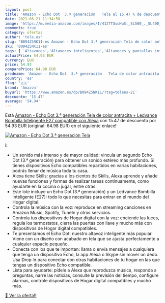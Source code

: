 ```yaml
---
layout: post
title: 'Amazon - Echo Dot  3.ª generación   Tela al 15.47 % de descuento'
date: 2021-06-21 11:34:58
image: 'https://m.media-amazon.com/images/I/412TTGsuHuS._SL500_._SL400_.jpg'
comments: true
category: ofertas
author: 'tole.es'
slug: 'B094Z5NK11-es Amazon - Echo Dot 3.ª generación Tela de color antracita +...'
sku: 'B094Z5NK11-es'
tags: [ 'Altavoces','Altavoces inteligentes','Altavoces y pantallas inteligentes Echo','Dispositivos Amazon','Dispositivos Amazon y Accesorios','Electrónica','Equipos de audio y Hi-Fi','Paquetes de dispositivos','alexa','amazon', ]
actualPrice: 54.93 EUR
currency: EUR
price: 54.93
comparePrice: 64.98 EUR
prodname: 'Amazon - Echo Dot  3.ª generación   Tela de color antracita + Ledvance Bombilla Inteligente  E27   compatible con Alexa'
country: 'es'
flag: '🇪🇸'
brand: 'Amazon'
buyurl: 'https://www.amazon.es/dp/B094Z5NK11/?tag=tolees-21'
descuento: '15.47'
average: '54.94'
---
```


Está [Amazon - Echo Dot  3.ª generación   Tela de color antracita + Ledvance Bombilla Inteligente  E27   compatible con Alexa](https://www.amazon.es/dp/B094Z5NK11/?tag=tolees-21) con 15.47 de descuento por 54.93 EUR (original: 64.98 EUR) en el siguiente enlace!

[![Amazon - Echo Dot  3.ª generación   Tela](https://m.media-amazon.com/images/I/412TTGsuHuS._SL500_._SL400_.jpg)](https://www.amazon.es/dp/B094Z5NK11/?tag=tolees-21)

ℹ️:

- Un sonido más intenso y de mayor calidad: vincula un segundo Echo Dot (3.ª generación) para obtener un sonido estéreo más profundo. Si tienes dispositivos Echo compatibles repartidos en varias habitaciones, podrás llenar de música toda tu casa.
- Alexa tiene Skills: gracias a los cientos de Skills, Alexa aprende y añade nuevas funciones y formas de realizar tareas continuamente, como ayudarte en la cocina o jugar, entre otras.
- Este lote incluye un Echo Dot (3.ª generación) y un Ledvance Bombilla Inteligente (E27): todo lo que necesitas para entrar en el mundo del Hogar digital.
- Controla la música con la voz: reproduce en streaming canciones en Amazon Music, Spotify, TuneIn y otros servicios.
- Controla tus dispositivos de Hogar digital con la voz: enciende las luces, regula los termostatos, cierra las puertas con llave y mucho más con dispositivos de Hogar digital compatibles.
- Te presentamos el Echo Dot: nuestro altavoz inteligente más popular. Viene con un diseño con acabado en tela que se ajusta perfectamente a cualquier espacio pequeño.
- Conecta con los que te importan: llama o envía mensajes a cualquiera que tenga un dispositivo Echo, la app Alexa o Skype sin mover un dedo. Usa Drop In para conectar con otras habitaciones de tu hogar en las que tengas un dispositivo Echo compatible.
- Lista para ayudarte: pídele a Alexa que reproduzca música, responda a preguntas, narre las noticias, consulte la previsión del tiempo, configure alarmas, controle dispositivos de Hogar digital compatibles y mucho más.

[🛒 Ver la oferta!!](https://www.amazon.es/dp/B094Z5NK11/?tag=tolees-21)
